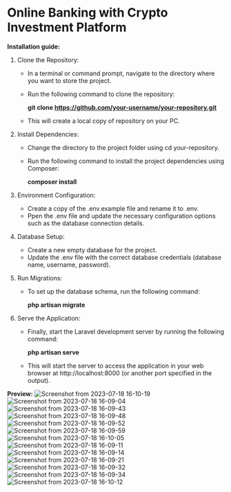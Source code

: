 # Online Banking with Crypto Investment Platform

 <b>Installation guide:</b>
 1) Clone the Repository:

    - In a terminal or command prompt, navigate to the directory where you want to store the project.
    - Run the following command to clone the repository:

        <b>git clone https://github.com/your-username/your-repository.git</b>

    - This will create a local copy of repository on your PC.

2) Install Dependencies:

    - Change the directory to the project folder using cd your-repository.
    - Run the following command to install the project dependencies using Composer:

        <b>composer install</b>
    
3) Environment Configuration:

    - Create a copy of the .env.example file and rename it to .env.
    - Ppen the .env file and update the necessary configuration options such as the database connection details.

4) Database Setup:

    - Create a new empty database for the project.
    - Update the .env file with the correct database credentials (database name, username, password).

5) Run Migrations:

    - To set up the database schema, run the following command:

        <b>php artisan migrate</b>

5) Serve the Application:

    - Finally, start the Laravel development server by running the following command:

        <b>php artisan serve</b>

    - This will start the server to access the application in your web browser at http://localhost:8000 (or another port specified in the output).  


<b>Preview:</b>
![Screenshot from 2023-07-18 16-10-19](https://github.com/rncs92/eShop/assets/123461096/61f64a13-06cd-42c9-abfc-906fb324b083)
![Screenshot from 2023-07-18 16-09-04](https://github.com/rncs92/eShop/assets/123461096/4d63f6d6-8a49-4c4d-90f7-86e7f7582ce6)
![Screenshot from 2023-07-18 16-09-43](https://github.com/rncs92/eShop/assets/123461096/ea7b87a8-2079-4c65-9b4e-1bbc626b5505)
![Screenshot from 2023-07-18 16-09-48](https://github.com/rncs92/eShop/assets/123461096/77fecf19-ce21-40fd-8ff6-cec9dca08904)
![Screenshot from 2023-07-18 16-09-52](https://github.com/rncs92/eShop/assets/123461096/2fa838ae-97d1-42f5-a7be-e19f975d63d3)
![Screenshot from 2023-07-18 16-09-59](https://github.com/rncs92/eShop/assets/123461096/6e441c77-d2da-4988-bcc1-e08643fbbcbc)
![Screenshot from 2023-07-18 16-10-05](https://github.com/rncs92/eShop/assets/123461096/bbbb629e-8e1f-4f53-8578-bcebdfcb2bab)
![Screenshot from 2023-07-18 16-09-11](https://github.com/rncs92/eShop/assets/123461096/9f1a4416-6a9d-410a-8b41-c6f342028649)
![Screenshot from 2023-07-18 16-09-14](https://github.com/rncs92/eShop/assets/123461096/c074184e-59e0-431f-b230-acdbb2c7a2c4)
![Screenshot from 2023-07-18 16-09-21](https://github.com/rncs92/eShop/assets/123461096/bba6b297-cbf0-4065-bca1-5121c3085fff)
![Screenshot from 2023-07-18 16-09-32](https://github.com/rncs92/eShop/assets/123461096/39501c38-873e-408b-a205-99721c1e8c29)
![Screenshot from 2023-07-18 16-09-34](https://github.com/rncs92/eShop/assets/123461096/c0ea6513-650f-4f35-8a7e-aac22d489f2d)
![Screenshot from 2023-07-18 16-10-12](https://github.com/rncs92/eShop/assets/123461096/416d8ede-9c0e-4bd1-852b-64ccf5452e42)


